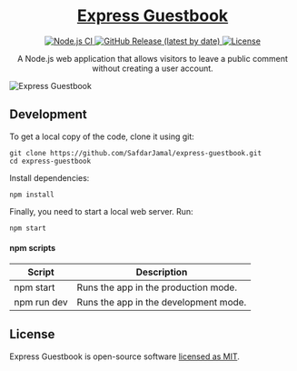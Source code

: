 <h1 align="center">
  <a href="https://the-express-guestbook.herokuapp.com">
    Express Guestbook
  </a>
</h1>

<p align="center">
  <a href="https://github.com/SafdarJamal/express-guestbook/actions?query=workflow%3A%22Node.js+CI%22">
    <img src="https://github.com/SafdarJamal/express-guestbook/workflows/Node.js%20CI/badge.svg" alt="Node.js CI" />
  </a>
  <a href="https://github.com/SafdarJamal/express-guestbook/releases">
    <img src="https://img.shields.io/github/v/release/SafdarJamal/express-guestbook" alt="GitHub Release (latest by date)" />
  </a>
  <a href="https://github.com/SafdarJamal/express-guestbook/blob/master/LICENSE">
    <img src="https://img.shields.io/github/license/SafdarJamal/express-guestbook" alt="License" />
  </a>
</p>

<p align="center">
  A Node.js web application that allows visitors to leave a public comment without creating a user account.
</p>

![Express Guestbook](https://user-images.githubusercontent.com/48409548/85047894-e6ec6f00-b1ab-11ea-8a3f-fc42cd2419ff.png)

## Development

To get a local copy of the code, clone it using git:

```
git clone https://github.com/SafdarJamal/express-guestbook.git
cd express-guestbook
```

Install dependencies:

```
npm install
```

Finally, you need to start a local web server. Run:

```
npm start
```

#### npm scripts

| Script      | Description                           |
| ----------- | ------------------------------------- |
| npm start   | Runs the app in the production mode.  |
| npm run dev | Runs the app in the development mode. |

## License

Express Guestbook is open-source software [licensed as MIT](https://github.com/SafdarJamal/express-guestbook/blob/master/LICENSE).
